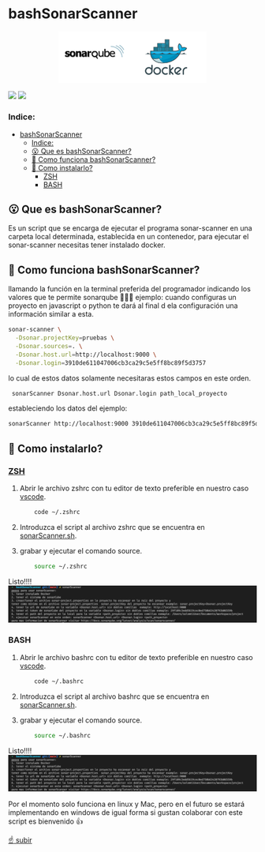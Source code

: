 # bashSonarScanner

<p align="center">
  <img width="300px" src="./imagenes/sonarDocker.png">
</p>

[![](https://vistr.dev/badge?repo=bogarin.bogarin&corners=square)](https://github.com/Elfocrash/vistr.dev)
[![](https://img.shields.io/badge/-@bogarin-%23181717?style=flat-square&logo=github)](https://github.com/bogarin)

### Indice:

- [bashSonarScanner](#bashsonarscanner)
    - [Indice:](#indice)
  - [:open_mouth:  Que es bashSonarScanner?](#open_mouth--que-es-bashsonarscanner)
  - [:thinking: Como funciona bashSonarScanner?](#thinking-como-funciona-bashsonarscanner)
  - [:mechanical_arm: Como instalarlo?](#mechanical_arm-como-instalarlo)
    - [ZSH](#zsh)
    - [BASH](#bash)

## :open_mouth:  Que es bashSonarScanner?

Es un script que se encarga de ejecutar el programa sonar-scanner en una carpeta local determinada, establecida en un contenedor, para ejecutar el sonar-scanner necesitas tener instalado docker.

## :thinking: Como funciona bashSonarScanner?

llamando la función en la terminal preferida del programador indicando los valores que te permite sonarqube 🧑🏿‍💻 ejemplo:
cuando configuras un proyecto en javascript o python te dará al final d ela configuración una información similar a esta.

```bash
sonar-scanner \
  -Dsonar.projectKey=pruebas \
  -Dsonar.sources=. \
  -Dsonar.host.url=http://localhost:9000 \
  -Dsonar.login=3910de611047006cb3ca29c5e5ff8bc89f5d3757

```

lo cual de estos datos solamente necesitaras estos campos en este orden.

```bash
 sonarScanner Dsonar.host.url Dsonar.login path_local_proyecto

```

estableciendo los datos del ejemplo:

```bash
sonarScanner http://localhost:9000 3910de611047006cb3ca29c5e5ff8bc89f5d3757 /pathlocal/proyecto

```

## :mechanical_arm: Como instalarlo?

### [ZSH](https://github.com/ohmyzsh/ohmyzsh/wiki/Installing-ZSH)

1. Abrir le archivo zshrc con tu editor de texto preferible en nuestro caso [vscode](https://code.visualstudio.com/).

    ```bash
        code ~/.zshrc
    ```

2. Introduzca el script al archivo zshrc que se encuentra en [sonarScanner.sh](./sonarScanner.sh).
3. grabar y ejecutar el comando source.

    ```bash
        source ~/.zshrc
    ```

Listo!!!!
 ![Alternate text](./imagenes/terminal1.png)

### BASH

1. Abrir le archivo bashrc con tu editor de texto preferible en nuestro caso [vscode](https://code.visualstudio.com/).

    ```bash
        code ~/.bashrc
    ```

2. Introduzca el script al archivo bashrc que se encuentra en [sonarScanner.sh](./sonarScanner.sh).
3. grabar y ejecutar el comando source.

    ```bash
        source ~/.bashrc
    ```

Listo!!!!
 ![Alternate text](./imagenes/terminal1.png)

Por el momento solo funciona en linux y Mac, pero en el futuro se estará implementando en windows de igual forma si gustan colaborar con este script es bienvenido :+1:

[:point_up: subir](#bashsonarscanner)

